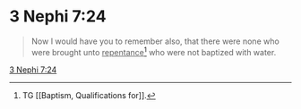# 3 Nephi 7:24

> Now I would have you to remember also, that there were none who were brought unto <u>repentance</u>[^a] who were not baptized with water.

[3 Nephi 7:24](https://www.churchofjesuschrist.org/study/scriptures/bofm/3-ne/7?lang=eng&id=p24#p24)


[^a]: TG [[Baptism, Qualifications for]].
